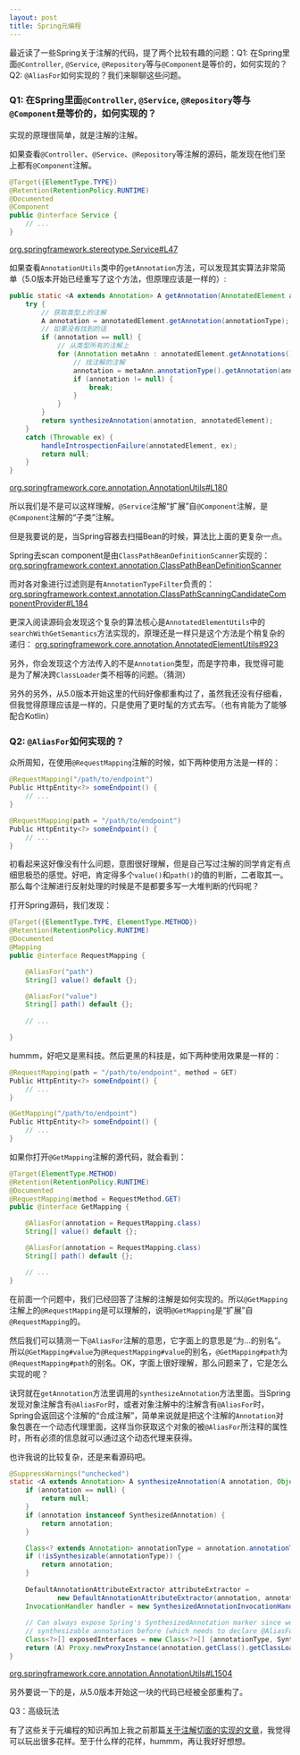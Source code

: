 ```yaml
---
layout: post
title: Spring元编程
---
```


最近读了一些Spring关于注解的代码，提了两个比较有趣的问题：Q1: 在Spring里面`@Controller`, `@Service`, `@Repository`等与`@Component`是等价的，如何实现的？Q2: `@AliasFor`如何实现的？我们来聊聊这些问题。

### Q1: 在Spring里面`@Controller`, `@Service`, `@Repository`等与`@Component`是等价的，如何实现的？

实现的原理很简单，就是注解的注解。

如果查看`@Controller`、`@Service`、`@Repository`等注解的源码，能发现在他们至上都有`@Component`注解。

```java
@Target({ElementType.TYPE})
@Retention(RetentionPolicy.RUNTIME)
@Documented
@Component
public @interface Service {
	// ...
}
```

[org.springframework.stereotype.Service#L47](https://github.com/spring-projects/spring-framework/blob/master/spring-context/src/main/java/org/springframework/stereotype/Service.java#L47)

如果查看`AnnotationUtils`类中的`getAnnotation`方法，可以发现其实算法非常简单（5.0版本开始已经重写了这个方法，但原理应该是一样的）:

```java
public static <A extends Annotation> A getAnnotation(AnnotatedElement annotatedElement, Class<A> annotationType) {
	try {
		// 获取类型上的注解
		A annotation = annotatedElement.getAnnotation(annotationType);
		// 如果没有找到的话
		if (annotation == null) {
			// 从类型所有的注解上
			for (Annotation metaAnn : annotatedElement.getAnnotations()) {
				// 找注解的注解
				annotation = metaAnn.annotationType().getAnnotation(annotationType);
				if (annotation != null) {
					break;
				}
			}
		}
		return synthesizeAnnotation(annotation, annotatedElement);
	}
	catch (Throwable ex) {
		handleIntrospectionFailure(annotatedElement, ex);
		return null;
	}
}
```

[org.springframework.core.annotation.AnnotationUtils#L180](https://github.com/spring-projects/spring-framework/blob/4.3.x/spring-core/src/main/java/org/springframework/core/annotation/AnnotationUtils.java#L180)

所以我们是不是可以这样理解，`@Service`注解“扩展”自`@Component`注解，是`@Component`注解的“子类”注解。

但是我要说的是，当Spring容器去扫描Bean的时候，算法比上面的更复杂一点。

Spring去scan component是由`ClassPathBeanDefinitionScanner`实现的：
[org.springframework.context.annotation.ClassPathBeanDefinitionScanner](https://github.com/spring-projects/spring-framework/blob/4.3.x/spring-context/src/main/java/org/springframework/context/annotation/ClassPathBeanDefinitionScanner.java)

而对各对象进行过滤则是有`AnnotationTypeFilter`负责的：
[org.springframework.context.annotation.ClassPathScanningCandidateComponentProvider#L184](https://github.com/spring-projects/spring-framework/blob/4.3.x/spring-context/src/main/java/org/springframework/context/annotation/ClassPathScanningCandidateComponentProvider.java#L184)

更深入阅读源码会发现这个复杂的算法核心是`AnnotatedElementUtils`中的`searchWithGetSemantics`方法实现的，原理还是一样只是这个方法是个稍复杂的递归：
[org.springframework.core.annotation.AnnotatedElementUtils#923](https://github.com/spring-projects/spring-framework/blob/4.3.x/spring-core/src/main/java/org/springframework/core/annotation/AnnotatedElementUtils.java#L923)

另外，你会发现这个方法传入的不是`Annotation`类型，而是字符串，我觉得可能是为了解决跨`ClassLoader`类不相等的问题。（猜测）

另外的另外，从5.0版本开始这里的代码好像都重构过了，虽然我还没有仔细看，但我觉得原理应该是一样的，只是使用了更时髦的方式去写。（也有肯能为了能够配合Kotlin）


### Q2: `@AliasFor`如何实现的？

众所周知，在使用`@RequestMapping`注解的时候，如下两种使用方法是一样的：

```java
@RequestMapping("/path/to/endpoint")
Public HttpEntity<?> someEndpoint() {
	// ...
}

@RequestMapping(path = "/path/to/endpoint")
Public HttpEntity<?> someEndpoint() {
	// ...
}
```

初看起来这好像没有什么问题，意图很好理解，但是自己写过注解的同学肯定有点细思极恐的感觉。好吧，肯定得多个`value()`和`path()`的值的判断，二者取其一。那么每个注解进行反射处理的时候是不是都要多写一大堆判断的代码呢？

打开Spring源码，我们发现： 

```java
@Target({ElementType.TYPE, ElementType.METHOD})
@Retention(RetentionPolicy.RUNTIME)
@Documented
@Mapping
public @interface RequestMapping {

	@AliasFor("path")
	String[] value() default {};

	@AliasFor("value")
	String[] path() default {};
	
	// ...

}
```

hummm，好吧又是黑科技。然后更黑的科技是，如下两种使用效果是一样的：

```java
@RequestMapping(path = "/path/to/endpoint", method = GET)
Public HttpEntity<?> someEndpoint() {
	// ...
}

@GetMapping("/path/to/endpoint")
Public HttpEntity<?> someEndpoint() {
	// ...
}

```

如果你打开`@GetMapping`注解的源代码，就会看到：

```java
@Target(ElementType.METHOD)
@Retention(RetentionPolicy.RUNTIME)
@Documented
@RequestMapping(method = RequestMethod.GET)
public @interface GetMapping {

	@AliasFor(annotation = RequestMapping.class)
	String[] value() default {};

	@AliasFor(annotation = RequestMapping.class)
	String[] path() default {};

	// ...
}

```

在前面一个问题中，我们已经回答了注解的注解是如何实现的。所以`@GetMapping`注解上的`@RequestMapping`是可以理解的，说明`@GetMapping`是“扩展”自`@RequestMapping`的。

然后我们可以猜测一下`@AliasFor`注解的意思，它字面上的意思是“为...的别名”。所以`@GetMapping#value`为`@RequestMapping#value`的别名，`@GetMapping#path`为`@RequestMapping#path`的别名。OK，字面上很好理解，那么问题来了，它是怎么实现的呢？

诀窍就在`getAnnotation`方法里调用的`synthesizeAnnotation`方法里面。当Spring发现对象注解含有`@AliasFor`时，或者对象注解中的注解含有`@AliasFor`时，Spring会返回这个注解的“合成注解”，简单来说就是把这个注解的`Annotation`对象包裹在一个动态代理里面，这样当你获取这个对象的被`@AliasFor`所注释的属性时，所有必须的信息就可以通过这个动态代理来获得。

也许我说的比较复杂，还是来看源码吧。

```java
@SuppressWarnings("unchecked")
static <A extends Annotation> A synthesizeAnnotation(A annotation, Object annotatedElement) {
	if (annotation == null) {
		return null;
	}
	if (annotation instanceof SynthesizedAnnotation) {
		return annotation;
	}

	Class<? extends Annotation> annotationType = annotation.annotationType();
	if (!isSynthesizable(annotationType)) {
		return annotation;
	}
	
	DefaultAnnotationAttributeExtractor attributeExtractor =
			new DefaultAnnotationAttributeExtractor(annotation, annotatedElement);
	InvocationHandler handler = new SynthesizedAnnotationInvocationHandler(attributeExtractor);
	
	// Can always expose Spring's SynthesizedAnnotation marker since we explicitly check for a
	// synthesizable annotation before (which needs to declare @AliasFor from the same package)
	Class<?>[] exposedInterfaces = new Class<?>[] {annotationType, SynthesizedAnnotation.class};
	return (A) Proxy.newProxyInstance(annotation.getClass().getClassLoader(), exposedInterfaces, handler);
}

```

[org.springframework.core.annotation.AnnotationUtils#L1504](https://github.com/spring-projects/spring-framework/blob/4.3.x/spring-core/src/main/java/org/springframework/core/annotation/AnnotationUtils.java#L1504)

另外要说一下的是，从5.0版本开始这一块的代码已经被全部重构了。

Q3：高级玩法

有了这些关于元编程的知识再加上我之前那篇[关于注解切面的实现的文章][1]，我觉得可以玩出很多花样。至于什么样的花样，hummm，再让我好好想想。

[1]: http://www.dewafer.com/2018/11/20/SpringBoot自定义注解切面/	"SpringBoot自定义注解切面"

